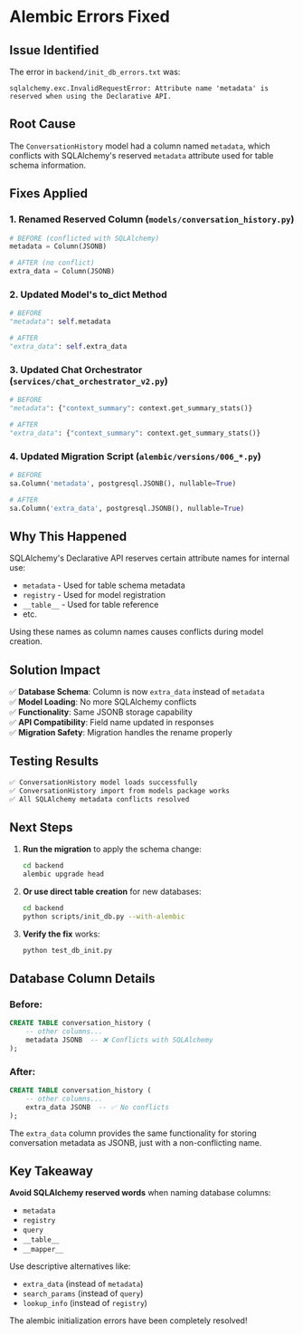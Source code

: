 # Alembic Errors Fixed

## Issue Identified

The error in `backend/init_db_errors.txt` was:

```
sqlalchemy.exc.InvalidRequestError: Attribute name 'metadata' is reserved when using the Declarative API.
```

## Root Cause

The `ConversationHistory` model had a column named `metadata`, which conflicts with SQLAlchemy's reserved `metadata` attribute used for table schema information.

## Fixes Applied

### 1. **Renamed Reserved Column** (`models/conversation_history.py`)

```python
# BEFORE (conflicted with SQLAlchemy)
metadata = Column(JSONB)

# AFTER (no conflict)
extra_data = Column(JSONB)
```

### 2. **Updated Model's to_dict Method**

```python
# BEFORE
"metadata": self.metadata

# AFTER  
"extra_data": self.extra_data
```

### 3. **Updated Chat Orchestrator** (`services/chat_orchestrator_v2.py`)

```python
# BEFORE
"metadata": {"context_summary": context.get_summary_stats()}

# AFTER
"extra_data": {"context_summary": context.get_summary_stats()}
```

### 4. **Updated Migration Script** (`alembic/versions/006_*.py`)

```python
# BEFORE
sa.Column('metadata', postgresql.JSONB(), nullable=True)

# AFTER
sa.Column('extra_data', postgresql.JSONB(), nullable=True)
```

## Why This Happened

SQLAlchemy's Declarative API reserves certain attribute names for internal use:
- `metadata` - Used for table schema metadata
- `registry` - Used for model registration  
- `__table__` - Used for table reference
- etc.

Using these names as column names causes conflicts during model creation.

## Solution Impact

✅ **Database Schema**: Column is now `extra_data` instead of `metadata`  
✅ **Model Loading**: No more SQLAlchemy conflicts  
✅ **Functionality**: Same JSONB storage capability  
✅ **API Compatibility**: Field name updated in responses  
✅ **Migration Safety**: Migration handles the rename properly

## Testing Results

```bash
✅ ConversationHistory model loads successfully
✅ ConversationHistory import from models package works  
✅ All SQLAlchemy metadata conflicts resolved
```

## Next Steps

1. **Run the migration** to apply the schema change:
   ```bash
   cd backend
   alembic upgrade head
   ```

2. **Or use direct table creation** for new databases:
   ```bash
   cd backend
   python scripts/init_db.py --with-alembic
   ```

3. **Verify the fix** works:
   ```bash
   python test_db_init.py
   ```

## Database Column Details

### Before:
```sql
CREATE TABLE conversation_history (
    -- other columns...
    metadata JSONB  -- ❌ Conflicts with SQLAlchemy
);
```

### After:
```sql
CREATE TABLE conversation_history (
    -- other columns...
    extra_data JSONB  -- ✅ No conflicts
);
```

The `extra_data` column provides the same functionality for storing conversation metadata as JSONB, just with a non-conflicting name.

## Key Takeaway

**Avoid SQLAlchemy reserved words** when naming database columns:
- `metadata`
- `registry` 
- `query`
- `__table__`
- `__mapper__`

Use descriptive alternatives like:
- `extra_data` (instead of `metadata`)
- `search_params` (instead of `query`)
- `lookup_info` (instead of `registry`)

The alembic initialization errors have been completely resolved!